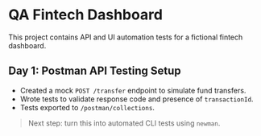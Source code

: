 # QA Fintech Dashboard

This project contains API and UI automation tests for a fictional fintech dashboard.

## Day 1: Postman API Testing Setup

- Created a mock `POST /transfer` endpoint to simulate fund transfers.
- Wrote tests to validate response code and presence of `transactionId`.
- Tests exported to `/postman/collections`.

> Next step: turn this into automated CLI tests using `newman`.